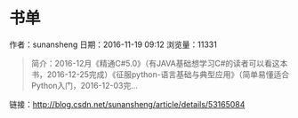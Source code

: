 # 书单
作者：sunansheng
日期：2016-11-19 09:12
浏览量：11331
> 简介：2016-12月《精通C#5.0》（有JAVA基础想学习C#的读者可以看这本书，2016-12-25完成）《征服python-语言基础与典型应用》（简单易懂适合Python入门，2016-12-03完...

 链接：http://blog.csdn.net/sunansheng/article/details/53165084
